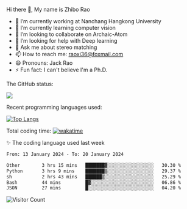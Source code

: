 Hi there 👋, My name is Zhibo Rao
- 🔭 I’m currently working at Nanchang Hangkong University
- 🌱 I’m currently learning computer vision
- 👯 I’m looking to collaborate on Archaic-Atom
- 🤔 I’m looking for help with Deep learning
- 💬 Ask me about stereo matching
- 📫 How to reach me: raoxi36@foxmail.com
- 😄 Pronouns: Jack Rao
- ⚡ Fun fact: I can't believe I'm a Ph.D.

The GitHub status:

![](https://github-readme-stats.vercel.app/api?username=ZhiboRao)

Recent programming languages used:

[![Top Langs](https://github-readme-stats.vercel.app/api/top-langs/?username=ZhiboRao&layout=compact)](https://github.com/anuraghazra/github-readme-stats)

Total coding time: [![wakatime](https://wakatime.com/badge/user/51ec5ec7-4742-4243-9eea-732ade32c0b7.svg)](https://wakatime.com/@51ec5ec7-4742-4243-9eea-732ade32c0b7)

✨ The coding language used last week 
<!--START_SECTION:waka-->

```txt
From: 13 January 2024 - To: 20 January 2024

Other        3 hrs 15 mins   ███████▓░░░░░░░░░░░░░░░░░   30.30 %
Python       3 hrs 9 mins    ███████▒░░░░░░░░░░░░░░░░░   29.37 %
sh           2 hrs 43 mins   ██████▒░░░░░░░░░░░░░░░░░░   25.29 %
Bash         44 mins         █▓░░░░░░░░░░░░░░░░░░░░░░░   06.86 %
JSON         27 mins         █░░░░░░░░░░░░░░░░░░░░░░░░   04.20 %
```

<!--END_SECTION:waka-->

![Visitor Count](https://profile-counter.glitch.me/Raohaocheng/count.svg)
